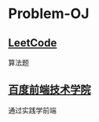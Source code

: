 # Problem-OJ

## [LeetCode](https://leetcode.com/)  
算法题  

## [百度前端技术学院](http://ife.baidu.com/)  
通过实践学前端